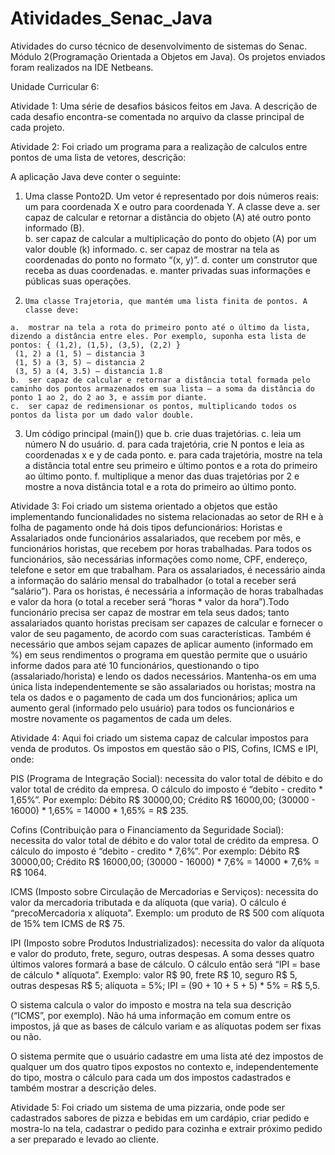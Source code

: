 # Atividades_Senac_Java

Atividades do curso técnico de desenvolvimento de sistemas do Senac. Módulo 2(Programação Orientada a Objetos em Java).
Os projetos enviados foram realizados na IDE Netbeans.

Unidade Curricular 6:

Atividade 1: Uma série de desafios básicos feitos em Java. A descrição de cada desafio encontra-se comentada no arquivo da classe principal de cada projeto.

Atividade 2: Foi criado um programa para a realização de calculos entre pontos de uma lista de vetores, descrição:

  A aplicação Java deve conter o seguinte:

  1.	Uma classe Ponto2D. Um vetor é representado por dois números reais: um para coordenada X e outro para coordenada Y. A classe deve
    a.	ser capaz de calcular e retornar a distância do objeto (A) até outro ponto informado (B).  
    b.	ser capaz de calcular a multiplicação do ponto do objeto (A) por um valor double (k) informado.
    c.	ser capaz de mostrar na tela as coordenadas do ponto no formato “(x, y)”.
    d.	conter um construtor que receba as duas coordenadas.
    e.	manter privadas suas informações e públicas suas operações.

  2.	 Uma classe Trajetoria, que mantém uma lista finita de pontos. A classe deve:
    a.	mostrar na tela a rota do primeiro ponto até o último da lista, dizendo a distância entre eles. Por exemplo, suponha esta lista de pontos: { (1,2), (1,5), (3,5), (2,2) }
     (1, 2) a (1, 5) – distancia 3
     (1, 5) a (3, 5) – distancia 2
     (3, 5) a (4, 3.5) – distancia 1.8
    b.	ser capaz de calcular e retornar a distância total formada pelo caminho dos pontos armazenados em sua lista – a soma da distância do ponto 1 ao 2, do 2 ao 3, e assim por diante.
    c.	ser capaz de redimensionar os pontos, multiplicando todos os pontos da lista por um dado valor double.
    
  3.	Um código principal (main()) que
    b.	crie duas trajetórias.
    c.	leia um número N do usuário.
    d.	para cada trajetória, crie N pontos e leia as coordenadas x e y de cada ponto.
    e.	para cada trajetória, mostre na tela a distância total entre seu primeiro e último pontos e a rota do primeiro ao último ponto.
    f.	multiplique a menor das duas trajetórias por 2 e mostre a nova distância total e a rota do primeiro ao último ponto.

Atividade 3: Foi criado um sistema orientado a objetos que estão implementando funcionalidades no sistema relacionadas ao setor de RH e à folha de pagamento onde há dois tipos defuncionários: Horistas e Assalariados onde funcionários assalariados, que recebem por mês, e funcionários horistas, que recebem por horas trabalhadas.
Para todos os funcionários, são necessárias informações como nome, CPF, endereço, telefone e setor em que trabalham. Para os assalariados, é necessário ainda a informação do salário mensal do trabalhador (o total a receber será “salário”). Para os horistas, é necessária a informação de horas trabalhadas e valor da hora (o total a receber será “horas * valor da hora”).Todo funcionário precisa ser capaz de mostrar em tela seus dados; tanto assalariados quanto horistas precisam ser capazes de calcular e fornecer o valor de seu pagamento, de acordo com suas características. Também é necessário que ambos sejam capazes de aplicar aumento (informado em %) em seus rendimentos o programa em questão permite que o usuário informe dados para até 10 funcionários, questionando o tipo (assalariado/horista) e lendo os dados necessários. Mantenha-os em uma única lista independentemente se são assalariados ou horistas; mostra na tela os dados e o pagamento de cada um dos funcionários; aplica um aumento geral (informado pelo usuário) para todos os funcionários e mostre novamente os pagamentos de cada um deles.

Atividade 4: Aqui foi criado um sistema capaz de calcular impostos para venda de produtos. Os impostos em questão são o PIS, Cofins, ICMS e IPI, onde:

PIS (Programa de Integração Social): necessita do valor total de débito e do valor total de crédito da empresa. O cálculo do imposto é “debito - credito * 1,65%”. Por exemplo: Débito R$ 30000,00; Crédito R$ 16000,00; (30000 - 16000) * 1,65% = 14000 * 1,65% = R$ 235.

Cofins (Contribuição para o Financiamento da Seguridade Social): necessita do valor total de débito e do valor total de crédito da empresa. O cálculo do imposto é “debito - credito * 7,6%”. Por exemplo: Débito R$ 30000,00; Crédito R$ 16000,00; (30000 - 16000) * 7,6% = 14000 * 7,6% = R$ 1064.

ICMS (Imposto sobre Circulação de Mercadorias e Serviços): necessita do valor da mercadoria tributada e da alíquota (que varia). O cálculo é “precoMercadoria x alíquota”. Exemplo: um produto de R$ 500 com alíquota de 15% tem ICMS de R$ 75.

IPI (Imposto sobre Produtos Industrializados): necessita do valor da alíquota e valor do produto, frete, seguro, outras despesas. A soma desses quatro últimos valores formará a base de cálculo. O cálculo então será “IPI = base de cálculo * alíquota”. Exemplo: valor R$ 90, frete R$ 10, seguro R$ 5, outras despesas R$ 5; alíquota = 5%; IPI = (90 + 10 + 5 + 5) * 5% = R$ 5,5.

O sistema calcula o valor do imposto e mostra na tela sua descrição (“ICMS”, por exemplo). Não há uma informação em comum entre os impostos, já que as bases de cálculo variam e as alíquotas podem ser fixas ou não.

O sistema permite que o usuário cadastre em uma lista até dez impostos de qualquer um dos quatro tipos expostos no contexto e, independentemente do tipo, mostra o cálculo para cada um dos impostos cadastrados e também mostrar a descrição deles.

Atividade 5: Foi criado um sistema de uma pizzaria, onde pode ser cadastrados sabores de pizza e bebidas em um cardápio, criar pedido e mostra-lo na tela, cadastrar o pedido para cozinha e extrair próximo pedido a ser preparado e levado ao cliente.
